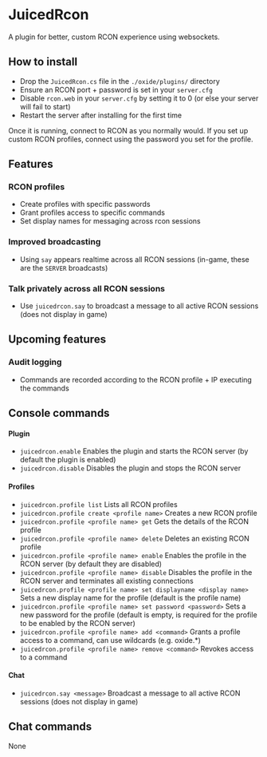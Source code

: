 ﻿# JuicedRcon

A plugin for better, custom RCON experience using websockets.

## How to install

- Drop the `JuicedRcon.cs` file in the `./oxide/plugins/` directory
- Ensure an RCON port + password is set in your `server.cfg`
- Disable `rcon.web` in your `server.cfg` by setting it to 0 (or else your server will fail to start)
- Restart the server after installing for the first time

Once it is running, connect to RCON as you normally would. If you set up custom RCON profiles, connect using the password you set for the profile.

## Features

### RCON profiles
- Create profiles with specific passwords
- Grant profiles access to specific commands
- Set display names for messaging across rcon sessions

### Improved broadcasting
- Using `say` appears realtime across all RCON sessions (in-game, these are the `SERVER` broadcasts)

### Talk privately across all RCON sessions
- Use `juicedrcon.say` to broadcast a message to all active RCON sessions (does not display in game)

## Upcoming features

### Audit logging
- Commands are recorded according to the RCON profile + IP executing the commands

## Console commands

#### Plugin
- `juicedrcon.enable` Enables the plugin and starts the RCON server (by default the plugin is enabled)
- `juicedrcon.disable` Disables the plugin and stops the RCON server

#### Profiles
- `juicedrcon.profile list` Lists all RCON profiles
- `juicedrcon.profile create <profile name>` Creates a new RCON profile
- `juicedrcon.profile <profile name> get` Gets the details of the RCON profile
- `juicedrcon.profile <profile name> delete` Deletes an existing RCON profile
- `juicedrcon.profile <profile name> enable` Enables the profile in the RCON server (by default they are disabled)
- `juicedrcon.profile <profile name> disable` Disables the profile in the RCON server and terminates all existing connections
- `juicedrcon.profile <profile name> set displayname <display name>` Sets a new display name for the profile (default is the profile name)
- `juicedrcon.profile <profile name> set password <password>` Sets a new password for the profile (default is empty, is required for the profile to be enabled by the RCON server)
- `juicedrcon.profile <profile name> add <command>` Grants a profile access to a command, can use wildcards (e.g. oxide.*)
- `juicedrcon.profile <profile name> remove <command>` Revokes access to a command

#### Chat
- `juicedrcon.say <message>` Broadcast a message to all active RCON sessions (does not display in game)

## Chat commands

None
